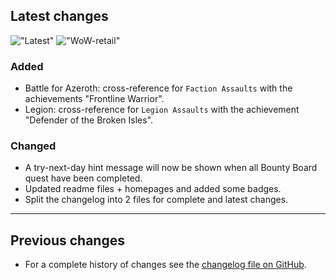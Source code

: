 ## Latest changes

<!-- Dynamic badges: ![GitHub tag (latest by date)](https://img.shields.io/github/v/tag/erglo/mission-report-button-plus?logo=GitHub&logoColor=lightgray "Current release version")
![CurseForge](https://cf.way2muchnoise.eu/versions/WoW-retail%20%20_461804_latest(5A5A5A-E04E14-FFFFFF-010101).svg "Game version (CurseForge)")

Static badges: [![WoW](https://img.shields.io/badge/WoW--retail-10.1.0-orange)](https://addons.wago.io/addons/mission-report-button-plus "Supported game version")
!["tag-latest"](https://img.shields.io/badge/tag-v0.15.0-informational?logo=GitHub&logoColor=lightgray "Test version") -->

<!-- Rendered badges - Unfortunately most addon hosting websites do not support
     badges, but fortunately GitHub renders them as images :) -->
!["Latest"](https://camo.githubusercontent.com/66a96fb5b50bc11ff378262d9be03e382d272ce6ace1efcaff300fb71c938a79/68747470733a2f2f696d672e736869656c64732e696f2f62616467652f7461672d76302e31352e302d696e666f726d6174696f6e616c3f6c6f676f3d476974487562266c6f676f436f6c6f723d6c6967687467726179 "Latest release") !["WoW-retail"](https://camo.githubusercontent.com/3bffe9e6d7b6af33f7680d4a238f0031153db11c577bd1a2be50c4473ce8841a/68747470733a2f2f696d672e736869656c64732e696f2f62616467652f576f572d2d72657461696c2d31302e312e302d6f72616e6765 "Supported game version")

### Added

- Battle for Azeroth: cross-reference for `Faction Assaults` with the achievements "Frontline Warrior".
- Legion: cross-reference for `Legion Assaults` with the achievement "Defender of the Broken Isles".

### Changed

- A try-next-day hint message will now be shown when all Bounty Board quest have been completed.
- Updated readme files + homepages and added some badges.
- Split the changelog into 2 files for complete and latest changes.

<!-- TODO - Add "achievement tracking" info to README -->
----

## Previous changes

- For a complete history of changes see the [changelog file on GitHub](https://github.com/erglo/mission-report-button-plus/blob/main/CHANGELOG.md "CHANGELOG.md").

